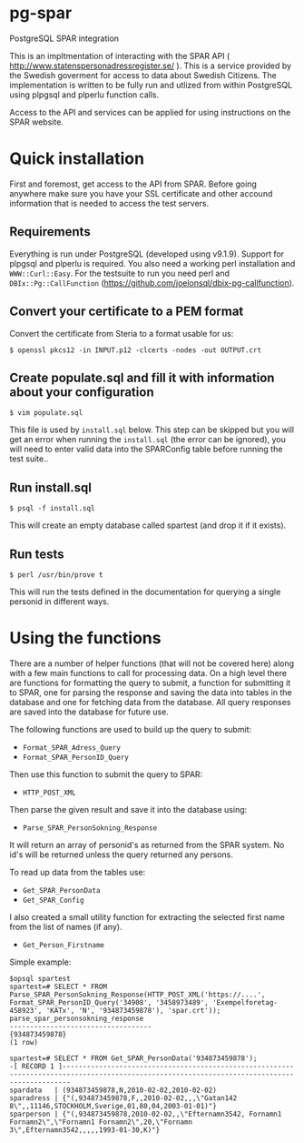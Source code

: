 pg-spar
=======

PostgreSQL SPAR integration

This is an impltmentation of interacting with the SPAR API ( http://www.statenspersonadressregister.se/ ). This is a service provided by the Swedish goverment for access to data about Swedish Citizens. The implementation is written to be fully run and utlized from within PostgreSQL using plpgsql and plperlu function calls.

Access to the API and services can be applied for using instructions on the SPAR website.

Quick installation
==================

First and foremost, get access to the API from SPAR. Before going anywhere make sure you have your SSL certificate and other accound information that is needed to access the test servers. 

Requirements
------------
Everything is run under PostgreSQL (developed using v9.1.9). Support for plpgsql and plperlu is required. You also need a working perl installation and `WWW::Curl::Easy`.
For the testsuite to run you need perl and `DBIx::Pg::CallFunction` (https://github.com/joelonsql/dbix-pg-callfunction). 

Convert your certificate to a PEM format
----------------------------------------

Convert the certificate from Steria to a format usable for us:

    $ openssl pkcs12 -in INPUT.p12 -clcerts -nodes -out OUTPUT.crt

Create populate.sql and fill it with information about your configuration
-------------------------------------------------------------------------

    $ vim populate.sql

This file is used by `install.sql` below. This step can be skipped but you will get an error when running the `install.sql` (the error can be ignored), you will need to enter valid data into the SPARConfig table before running the test suite..

Run install.sql
---------------

    $ psql -f install.sql

This will create an empty database called spartest (and drop it if it exists).

Run tests
---------

    $ perl /usr/bin/prove t

This will run the tests defined in the documentation for querying a single personid in different ways.


Using the functions
===================

There are a number of helper functions (that will not be covered here) along with a few main functions to call for processing data. On a high level there are functions for formatting the query to submit, a function for submitting it to SPAR, one for parsing the response and saving the data into tables in the database and one for fetching data from the database. All query responses are saved into the database for future use.


The following functions are used to build up the query to submit:

- `Format_SPAR_Adress_Query`
- `Format_SPAR_PersonID_Query`

Then use this function to submit the query to SPAR:

- `HTTP_POST_XML`

Then parse the given result and save it into the database using:

- `Parse_SPAR_PersonSokning_Response`

It will return an array of personid's as returned from the SPAR system. No id's will be returned unless the query returned any persons.

To read up data from the tables use:

- `Get_SPAR_PersonData`
- `Get_SPAR_Config`

I also created a small utility function for extracting the selected first name from the list of names (if any). 

- `Get_Person_Firstname`

Simple example:

    $opsql spartest
    spartest=# SELECT * FROM Parse_SPAR_PersonSokning_Response(HTTP_POST_XML('https://....', Format_SPAR_PersonID_Query('34908', '3458973489', 'Exempelforetag-458923', 'KATx', 'N', '934873459878'), 'spar.crt'));
    parse_spar_personsokning_response
    -----------------------------------
    {934873459878}
    (1 row)

    spartest=# SELECT * FROM Get_SPAR_PersonData('934873459878');
    -[ RECORD 1 ]----------------------------------------------------------------------------------------------------------------------------------------------
    spardata   | (934873459878,N,2010-02-02,2010-02-02)
    sparadress | {"(,934873459878,F,,2010-02-02,,,\"Gatan142 8\",,11146,STOCKHOLM,Sverige,01,80,04,2003-01-01)"}
    sparperson | {"(,934873459878,2010-02-02,,\"Efternamn3542, Fornamn1 Fornamn2\",\"Fornamn1 Fornamn2\",20,\"Fornamn 3\",Efternamn3542,,,,,1993-01-30,K)"}

